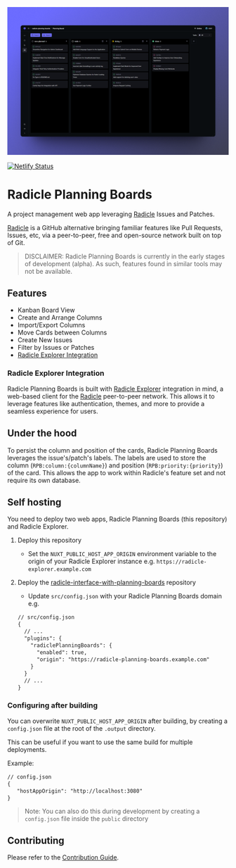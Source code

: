 ![hero](./public/hero.webp)

[![Netlify Status](https://api.netlify.com/api/v1/badges/c075cf10-4d89-44d1-bd53-44a58f9ef06f/deploy-status)](https://app.netlify.com/sites/chipper-wisp-c7553e/deploys)

# Radicle Planning Boards

A project management web app leveraging [Radicle](https://radicle.xyz/) Issues and Patches.

[Radicle](https://radicle.xyz/) is a GitHub alternative bringing familiar features like Pull
Requests, Issues, etc, via a peer-to-peer, free and open-source network built on top of Git.

> DISCLAIMER: Radicle Planning Boards is currently in the early stages of development (alpha). As
> such, features found in similar tools may not be available.

## Features

- Kanban Board View
- Create and Arrange Columns
- Import/Export Columns
- Move Cards between Columns
- Create New Issues
- Filter by Issues or Patches
- [Radicle Explorer Integration](#radicle-explorer-integration)

### Radicle Explorer Integration

Radicle Planning Boards is built with [Radicle Explorer](https://app.radicle.xyz/nodes/seed.radicle.garden/rad:z4V1sjrXqjvFdnCUbxPFqd5p4DtH5)
integration in mind, a web-based client for the [Radicle](https://radicle.xyz/) peer-to-peer
network. This allows it to leverage features like authentication, themes, and more to provide a
seamless experience for users.

## Under the hood

To persist the column and position of the cards, Radicle Planning Boards leverages the
issue's/patch's labels. The labels are used to store the column (`RPB:column:{columnName}`) and
position (`RPB:priority:{priority}`) of the card. This allows the app to work within Radicle's
feature set and not require its own database.

## Self hosting

You need to deploy two web apps, Radicle Planning Boards (this repository) and Radicle Explorer.

1. Deploy this repository
    - Set the `NUXT_PUBLIC_HOST_APP_ORIGIN` environment variable to the origin of your Radicle Explorer instance e.g.
    `https://radicle-explorer.example.com`
2. Deploy the
[radicle-interface-with-planning-boards](https://explorer.radicle.gr/nodes/seed.radicle.gr/rad:z2Q1LsoAqoeSJeBwu92hjb7VPVkey)
repository
    - Update `src/config.json` with your Radicle Planning Boards domain e.g.

    ```json5
    // src/config.json
    {
      // ...
      "plugins": {
        "radiclePlanningBoards": {
          "enabled": true,
          "origin": "https://radicle-planning-boards.example.com"
        }
      }
      // ...
    }
    ```

### Configuring after building

You can overwrite `NUXT_PUBLIC_HOST_APP_ORIGIN` after building, by creating a `config.json` file at the root of the
`.output` directory.

This can be useful if you want to use the same build for multiple deployments.

Example:

```json5
// config.json
{
   "hostAppOrigin": "http://localhost:3080"
}
```

> Note: You can also do this during development by creating a `config.json` file inside the `public` directory

## Contributing

Please refer to the [Contribution Guide](CONTRIBUTING.md).